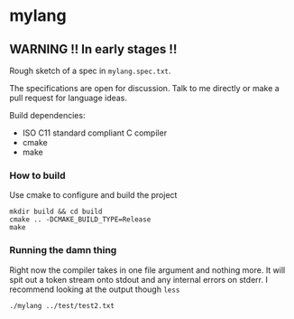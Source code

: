 # mylang


## WARNING !! In early stages !!

Rough sketch of a spec in ``mylang.spec.txt``.

The specifications are open for discussion.
Talk to me directly or make a pull request for language ideas.

Build dependencies:

- ISO C11 standard compliant C compiler
- cmake
- make

### How to build

Use cmake to configure and build the project

	mkdir build && cd build
 	cmake .. -DCMAKE_BUILD_TYPE=Release
  	make


### Running the damn thing

Right now the compiler takes in one file argument and nothing more.
It will spit out a token stream onto stdout and any internal errors on
stderr. I recommend looking at the output though ``less``

	./mylang ../test/test2.txt

